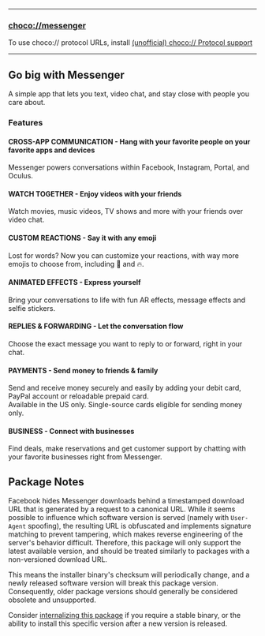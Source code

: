 
---
### [choco://messenger](choco://messenger)
To use choco:// protocol URLs, install [(unofficial) choco:// Protocol support](https://community.chocolatey.org/packages/choco-protocol-support)

---

## Go big with Messenger
A simple app that lets you text, video chat, and stay close with people you care about.


### Features

#### CROSS-APP COMMUNICATION - Hang with your favorite people on your favorite apps and devices
Messenger powers conversations within Facebook, Instagram, Portal, and Oculus.

#### WATCH TOGETHER - Enjoy videos with your friends
Watch movies, music videos, TV shows and more with your friends over video chat.

#### CUSTOM REACTIONS - Say it with any emoji
Lost for words? Now you can customize your reactions, with way more emojis to choose from, including 🎉 and 🔥.

#### ANIMATED EFFECTS - Express yourself
Bring your conversations to life with fun AR effects, message effects and selfie stickers.

#### REPLIES & FORWARDING - Let the conversation flow
Choose the exact message you want to reply to or forward, right in your chat.

#### PAYMENTS - Send money to friends & family
Send and receive money securely and easily by adding your debit card, PayPal account or reloadable prepaid card.<br/>
Available in the US only. Single-source cards eligible for sending money only.

#### BUSINESS - Connect with businesses
Find deals, make reservations and get customer support by chatting with your favorite businesses right from Messenger.

## Package Notes
Facebook hides Messenger downloads behind a timestamped download URL that is generated by a request to a canonical URL. While it seems possible to influence which software version is served (namely with `User-Agent` spoofing), the resulting URL is obfuscated and implements signature matching to prevent tampering, which makes reverse engineering of the server's behavior difficult. Therefore, this package will only support the latest available version, and should be treated similarly to packages with a non-versioned download URL.

This means the installer binary's checksum will periodically change, and a newly released software version will break this package version. Consequently, older package versions should generally be considered obsolete and unsupported.

Consider [internalizing this package](https://docs.chocolatey.org/en-us/guides/create/recompile-packages) if you require a stable binary, or the ability to install this specific version after a new version is released.
